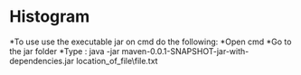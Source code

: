 # Histogram

*To use use the executable jar on cmd do the following:
*Open cmd
*Go to the jar folder
*Type : java -jar maven-0.0.1-SNAPSHOT-jar-with-dependencies.jar location_of_file\file.txt
